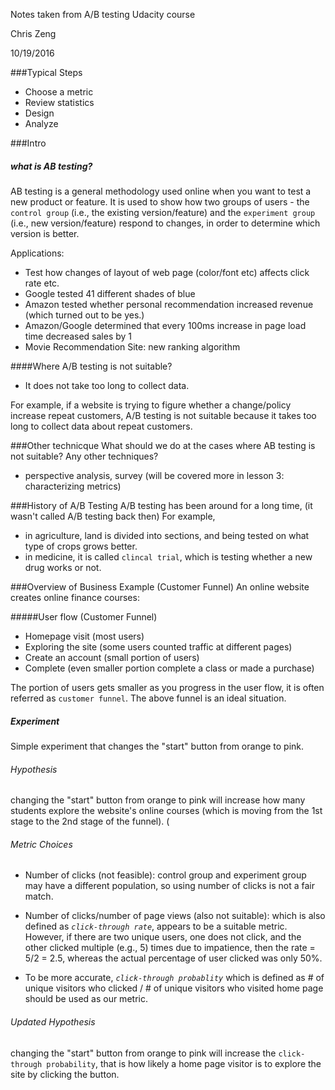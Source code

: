 Notes taken from A/B testing Udacity course

Chris Zeng

10/19/2016

###Typical Steps

* Choose a metric
* Review statistics
* Design
* Analyze

###Intro

##### what is AB testing?
AB testing is a general methodology used online when you want to test a new product or feature. It is used to show how two groups of users - the `control group` (i.e., the existing version/feature) and the `experiment group` (i.e., new version/feature) respond to changes, in order to determine which version is better.

Applications:
* Test how changes of layout of web page (color/font etc) affects click rate etc.
* Google tested 41 different shades of blue
* Amazon tested whether personal recommendation increased revenue (which turned out to be yes.)
* Amazon/Google determined that every 100ms increase in page load time decreased sales by 1
* Movie Recommendation Site: new ranking algorithm


####Where A/B testing is not suitable?
* It does not take too long to collect data.

For example, if a website is trying to figure whether a change/policy increase repeat customers, A/B testing is not suitable because it takes too long to collect data about repeat customers.


###Other technicque
What should we do at the cases where AB testing is not suitable? Any other techniques?

* perspective analysis, survey (will be covered more in lesson 3: characterizing metrics)


###History of A/B Testing
A/B testing has been around for a long time, (it wasn't called A/B testing back then) For example, 
* in agriculture, land is divided into sections, and being tested on what type of crops grows better.
* in medicine, it is called `clincal trial`, which is testing whether a new drug works or not.

###Overview of Business Example (Customer Funnel)
An online website creates online finance courses:

#####User flow (Customer Funnel)
* Homepage visit (most users)
* Exploring the site (some users counted traffic at different pages)
* Create an account (small portion of users)
* Complete (even smaller portion complete a class or made a purchase)

The portion of users gets smaller as you progress in the user flow, it is often referred as `customer funnel`. The above funnel is an ideal situation.

##### Experiment
Simple experiment that changes the "start" button from orange to pink.

###### Hypothesis
changing the "start" button from orange to pink will increase how many students explore the website's online courses (which is moving from the 1st stage to the 2nd stage of the funnel).
(
 ###### Metric Choices
 * Number of clicks (not feasible): control group and experiment group may have a different population, so using number of clicks is not a fair match.
 
 * Number of clicks/number of page views (also not suitable): which is also defined as *`click-through rate`*, appears to be a suitable metric. However, if there are two unique users, one does not click, and the other clicked multiple (e.g., 5) times due to impatience, then the rate = 5/2 = 2.5, whereas the actual percentage of user clicked was only 50%.
 
 * To be more accurate, *`click-through probablity`* which is defined as # of unique visitors who clicked / # of unique visitors who visited home page should be used as our metric.
 
 
 ###### Updated Hypothesis
 changing the "start" button from orange to pink will increase the `click-through probability`, that is how likely a home page visitor is to explore the site by clicking the button.
